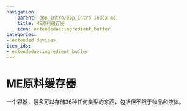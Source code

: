 ```yaml
---
navigation:
    parent: epp_intro/epp_intro-index.md
    title: ME原料缓存器
    icon: extendedae:ingredient_buffer
categories:
- extended devices
item_ids:
- extendedae:ingredient_buffer
---
```


# ME原料缓存器

<BlockImage id="extendedae:ingredient_buffer" scale="8"></BlockImage>

一个容器，最多可以存储36种任何类型的东西，包括但不限于物品和液体。